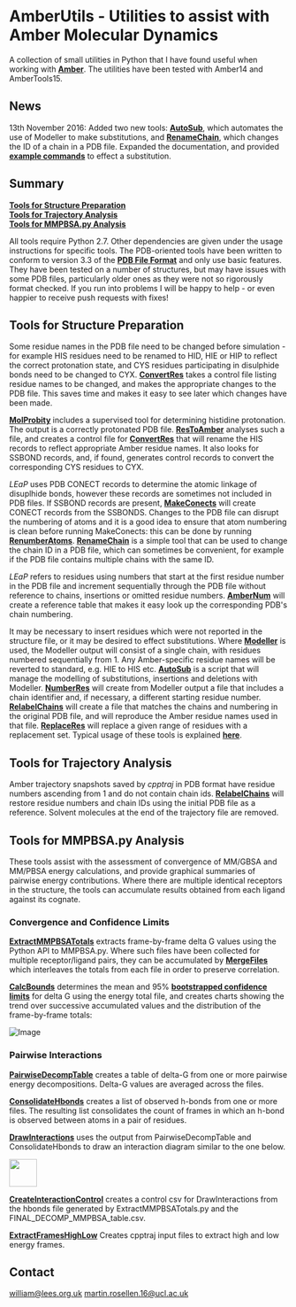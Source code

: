 # AmberUtils - Utilities to assist with Amber Molecular Dynamics
A collection of small utilities in Python that I have found useful when working with [**Amber**](http://ambermd.org). The utilities have been tested with Amber14 and AmberTools15.

## News

13th November 2016:  Added two new tools: [**AutoSub**](docs/Preptools.md/#autosub), which automates the use of Modeller to make substitutions, and [**RenameChain**](docs/Preptools.md/#renamechain), which changes the ID of a chain in a PDB file. Expanded the documentation, and provided [**example commands**](docs/Substitutions.md/#example-commands-to-effect-a-substitution)  to effect a substitution.

## Summary

[**Tools for Structure Preparation**](#tools-for-structure-preparation)<br>
[**Tools for Trajectory Analysis**](#tools-for-trajectory-analysis)<br>
[**Tools for MMPBSA.py Analysis**](#tools-for-mmpbsa.py-analysis)<br>

All tools require Python 2.7. Other dependencies are given under the usage instructions for specific tools. The PDB-oriented tools have been written to conform to version 3.3 of the [**PDB File Format**](http://www.wwpdb.org/documentation/file-format) and only use basic features. They have been tested on a number of structures, but may have issues with some PDB files, particularly older ones as they were not so rigorously format checked. If you run into problems I will be happy to help - or even happier to receive push requests with fixes! 

## Tools for Structure Preparation

Some residue names in the PDB file need to be changed before simulation - for example HIS residues need to be renamed to HID, HIE or HIP to reflect the correct protonation state, and CYS residues participating in disulphide bonds need to be changed to CYX. [**ConvertRes**](docs/Preptools.md/#convertres) takes a control file listing residue names to be changed, and makes the appropriate changes to the PDB file. This saves time and makes it easy to see later which changes have been made.

[**MolProbity**](http://molprobity.biochem.duke.edu/) includes a supervised tool for determining histidine protonation. The output is a correctly protonated PDB file. [**ResToAmber**](docs/Preptools.md/#restoamber) analyses such a file, and creates a control file for [**ConvertRes**](docs/Preptools.md/#convertres) that will rename the HIS records to reflect appropriate Amber residue names. It also looks for SSBOND records, and, if found, generates control records to convert the corresponding CYS residues to CYX.

*LEaP* uses PDB CONECT records to determine the atomic linkage of disuplhide bonds, however these records are sometimes not included in PDB files. If SSBOND records are present, [**MakeConects**](docs/Preptools.md/#makeconects) will create CONECT records from the SSBONDS. Changes to the PDB file can disrupt the numbering of atoms and it is a good idea to ensure that atom numbering is clean before running MakeConects: this can be done by running [**RenumberAtoms**](docs/Preptools.md/#renumberatoms). [**RenameChain**](docs/Preptools.md/#renamechain) is a simple tool that can be used to change the chain ID in a PDB file, which can sometimes be convenient, for example if the PDB file contains multiple chains with the same ID.

*LEaP* refers to residues using numbers that start at the first residue number in the PDB file and increment sequentially through the PDB file without reference to chains, insertions or omitted residue numbers. [**AmberNum**](docs/Preptools.md/#ambernum) will create a reference table that makes it easy look up the corresponding PDB's chain numbering.

It may be necessary to insert residues which were not reported in the structure file, or it may be desired to effect substitutions. Where [**Modeller**](https://salilab.org/modeller/) is used, the Modeller output will consist of a single chain, with residues numbered sequentially from 1. Any Amber-specific residue names will be reverted to standard, e.g. HIE to HIS etc. [**AutoSub**](docs/Preptools.md/#autosub) is a script that will manage the modelling of substitutions, insertions and deletions with Modeller. [**NumberRes**](docs/Preptools.md/#numberres) will create from Modeller output a file that includes a chain identifier and, if necessary, a different starting residue number. [**RelabelChains**](docs/Preptools.md/#relabelchains) will create a file that matches the chains and numbering in the original PDB file, and will reproduce the Amber residue names used in that file. [**ReplaceRes**](docs/Preptools.md/#replaceres) will replace a given range of residues with a replacement set. Typical usage of these tools is explained [**here**](docs/Substitutions.md).

## Tools for Trajectory Analysis

Amber trajectory snapshots saved by *cpptraj* in PDB format have residue numbers ascending from 1 and do not contain chain ids. [**RelabelChains**](docs/Preptools.md/#relabelchains) will restore residue numbers and chain IDs using the initial PDB file as a reference. Solvent molecules at the end of the trajectory file are removed. 

## Tools for MMPBSA.py Analysis

These tools assist with the assessment of convergence of MM/GBSA and MM/PBSA energy calculations, and provide graphical summaries of pairwise energy contributions. Where there are multiple identical receptors in the structure, the tools can accumulate results obtained from each ligand against its cognate.

### Convergence and Confidence Limits

[**ExtractMMPBSATotals**](docs/MMPBSATools.md/#extractmmpbsatotals) extracts frame-by-frame delta G values using the Python API to MMPBSA.py. Where such files have been collected for multiple receptor/ligand pairs, they can be accumulated by [**MergeFiles**](docs/MMPBSATools.md/#mergefiles) which interleaves the totals from each file in order to preserve correlation.

[**CalcBounds**](docs/MMPBSATools.md/#calcbounds) determines the mean and 95% [**bootstrapped confidence limits**](https://github.com/cgevans/scikits-bootstrap) for delta G using the energy total file, and creates charts showing the trend over successive accumulated values and the distribution of the frame-by-frame totals:

![Image](https://rawgit.com/williamdlees/AmberUtils/master/docs/bounds.png)

### Pairwise Interactions

[**PairwiseDecompTable**](docs/MMPBSATools.md/#pairwisedecomptable) creates a table of delta-G from one or more pairwise energy decompositions. Delta-G values are averaged across the files.

[**ConsolidateHbonds**](docs/MMPBSATools.md/#consolidatehbonds) creates a list of observed h-bonds from one or more files. The resulting list consolidates the count of frames in which an h-bond is observed between atoms in a pair of residues.

[**DrawInteractions**](docs/MMPBSATools.md/#drawinteractions) uses the output from PairwiseDecompTable and ConsolidateHbonds to draw an interaction diagram similar to the one below.

<image src="https://rawgit.com/williamdlees/AmberUtils/master/docs/CR6261_WT_interactions.png" style="width: 50px;"/>

[**CreateInteractionControl**](docs/MMPBSATools.md/#createinteractioncontrol) creates a control csv for DrawInteractions from the hbonds file generated by ExtractMMPBSATotals.py and the FINAL_DECOMP_MMPBSA_table.csv.

[**ExtractFramesHighLow**](docs/MMPBSATools.md/#extractframeshighlow) Creates cpptraj input files to extract high and low energy frames.

## Contact

william@lees.org.uk martin.rosellen.16@ucl.ac.uk
